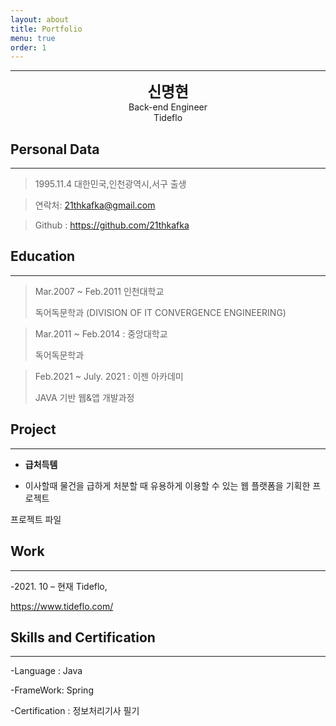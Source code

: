 ```yaml
---
layout: about
title: Portfolio
menu: true
order: 1
---
```


* * *
<center>
<span style=
"font-size:170%;
font-weight:bold">
신명현
</span>
</center>

<center>Back-end Engineer</center>

<center>Tideflo</center>


## Personal Data
---
> 1995.11.4 대한민국,인천광역시,서구 출생

> 연락처: 21thkafka@gmail.com

> Github : <a href="https://github.com/21thkafka">https://github.com/21thkafka</a>


## Education
---
> Mar.2007 ~ Feb.2011 인천대학교
>
> 독어독문학과 (DIVISION OF IT CONVERGENCE ENGINEERING)

> Mar.2011 ~ Feb.2014 : 중앙대학교
>
> 독어독문학과

> Feb.2021 ~ July. 2021 : 이젠 아카데미 
>
> JAVA 기반 웹&앱 개발과정

## Project
---

* **급처득템**
- 이사할때 물건을 급하게 처분할 때 유용하게 이용할 수 있는 웹 플랫폼을 기획한 프로젝트

<a herf="https://github.com/21thkafka/getItem">프로젝트 파일</a>
## Work 
---
-2021. 10 – 현재 Tideflo, 

<a herf="https://www.tideflo.com/">https://www.tideflo.com/</a>


## Skills and Certification
---
-Language : Java

-FrameWork: Spring

-Certification : 정보처리기사 필기




